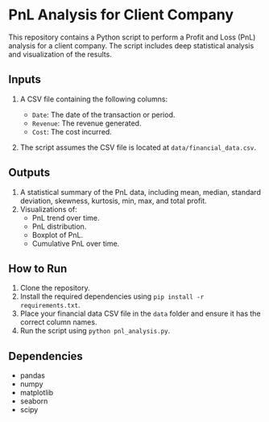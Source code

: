 # PnL Analysis for Client Company

This repository contains a Python script to perform a Profit and Loss (PnL) analysis for a client company. The script includes deep statistical analysis and visualization of the results.

## Inputs
1. A CSV file containing the following columns:
   - `Date`: The date of the transaction or period.
   - `Revenue`: The revenue generated.
   - `Cost`: The cost incurred.

2. The script assumes the CSV file is located at `data/financial_data.csv`.

## Outputs
1. A statistical summary of the PnL data, including mean, median, standard deviation, skewness, kurtosis, min, max, and total profit.
2. Visualizations of:
   - PnL trend over time.
   - PnL distribution.
   - Boxplot of PnL.
   - Cumulative PnL over time.

## How to Run
1. Clone the repository.
2. Install the required dependencies using `pip install -r requirements.txt`.
3. Place your financial data CSV file in the `data` folder and ensure it has the correct column names.
4. Run the script using `python pnl_analysis.py`.

## Dependencies
- pandas
- numpy
- matplotlib
- seaborn
- scipy
